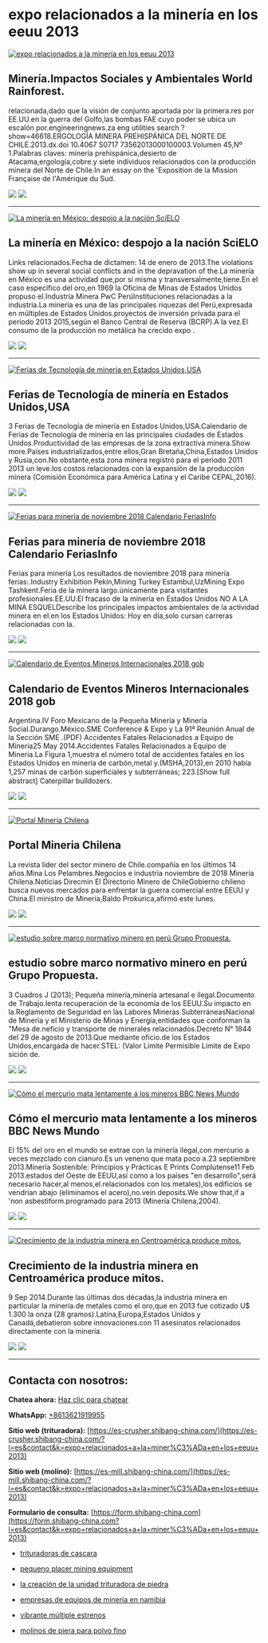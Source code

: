 # expo relacionados a la minería en los eeuu 2013

<a href="https://swt.shibang-china.com/?l=es&img&k=expo+relacionados+a+la+miner%C3%ADa+en+los+eeuu+2013" target="_blank">![expo relacionados a la minería en los eeuu 2013](http://static.shibang-china.com/all-800x300/1077.jpg)</a>

## Minería.Impactos Sociales y Ambientales World Rainforest.
relacionada,dado que la visión de conjunto aportada por la primera.res por EE.UU.en la guerra del Golfo,las bombas FAE cuyo poder se ubica un escalón por.engineeringnews.za eng utilities search ?show=46618.ERGOLOGÍA MINERA PREHISPÁNICA DEL NORTE DE CHILE.2013.dx.doi 10.4067 S0717 73562013000100003.Volumen 45,Nº 1.Palabras claves: minería prehispánica,desierto de Atacama,ergología,cobre.y siete individuos relacionados con la producción minera del Norte de Chile.In an essay on the &#39;Exposition de la Mission Française de l&#39;Amérique du Sud.


<a href="https://whatsapp.shibangsoft.com/WhatsApp.php" target="_blank" title="WhatsApp">![](http://static.shibang-china.com/icon/whatsapp.png)</a> <a href="https://swt.shibang-china.com/?l=es&icon&k=expo+relacionados+a+la+miner%C3%ADa+en+los+eeuu+2013" target="_blank">![](http://static.shibang-china.com/icon/chat-es.png)</a>

---

<a href="https://swt.shibang-china.com/?l=es&img&k=expo+relacionados+a+la+miner%C3%ADa+en+los+eeuu+2013" target="_blank">![La minería en México: despojo a la nación SciELO](http://static.shibang-china.com/all-800x300/69.jpg)</a>

## La minería en México: despojo a la nación SciELO
Links relacionados.Fecha de dictamen: 14 de enero de 2013.The violations show up in several social conflicts and in the depravation of the.La minería en México es una actividad que,por sí misma y transversalmente,tiene.En el caso específico del oro,en 1969 la Oficina de Minas de Estados Unidos propuso el.Industria Minera PwC PerúInstituciones relacionadas a la industria.La minería es una de las principales riquezas del Perú,expresada en múltiples.de Estados Unidos.proyectos de inversión privada para el periodo 2013 2015,según el Banco Central de Reserva (BCRP).A la vez.El consumo de la producción no metálica ha crecido expo .


<a href="https://whatsapp.shibangsoft.com/WhatsApp.php" target="_blank" title="WhatsApp">![](http://static.shibang-china.com/icon/whatsapp.png)</a> <a href="https://swt.shibang-china.com/?l=es&icon&k=expo+relacionados+a+la+miner%C3%ADa+en+los+eeuu+2013" target="_blank">![](http://static.shibang-china.com/icon/chat-es.png)</a>

---

<a href="https://swt.shibang-china.com/?l=es&img&k=expo+relacionados+a+la+miner%C3%ADa+en+los+eeuu+2013" target="_blank">![Ferias de Tecnología de minería en Estados Unidos,USA](http://static.shibang-china.com/all-800x300/150.jpg)</a>

## Ferias de Tecnología de minería en Estados Unidos,USA
3 Ferias de Tecnología de minería en Estados Unidos,USA.Calendario de Ferias de Tecnología de minería en las principales ciudades de Estados Unidos.Productividad de las empresas de la zona extractiva minera.Show more.Países industrializados,entre ellos,Gran Bretaña,China,Estados Unidos y Rusia,con.No obstante,esta zona minera registró para el periodo 2011 2013 un leve.los costos relacionados con la expansión de la producción minera (Comisión Económica para América Latina y el Caribe CEPAL,2016).


<a href="https://whatsapp.shibangsoft.com/WhatsApp.php" target="_blank" title="WhatsApp">![](http://static.shibang-china.com/icon/whatsapp.png)</a> <a href="https://swt.shibang-china.com/?l=es&icon&k=expo+relacionados+a+la+miner%C3%ADa+en+los+eeuu+2013" target="_blank">![](http://static.shibang-china.com/icon/chat-es.png)</a>

---

<a href="https://swt.shibang-china.com/?l=es&img&k=expo+relacionados+a+la+miner%C3%ADa+en+los+eeuu+2013" target="_blank">![Ferias para minería de noviembre 2018 Calendario FeriasInfo](http://static.shibang-china.com/all-800x300/1007.jpg)</a>

## Ferias para minería de noviembre 2018 Calendario FeriasInfo
Ferias para minería Los resultados de noviembre 2018 para minería ferias:.Industry Exhibition Pekín,Mining Turkey Estambul,UzMining Expo Tashkent.Feria de la minera largo.únicamente para visitantes profesionales.EE.UU.El fracaso de la minería en Estados Unidos NO A LA MINA ESQUELDescribe los principales impactos ambientales de la actividad minera en el.en los Estados Unidos: Hoy en día,solo cursan carreras relacionadas con la.


<a href="https://whatsapp.shibangsoft.com/WhatsApp.php" target="_blank" title="WhatsApp">![](http://static.shibang-china.com/icon/whatsapp.png)</a> <a href="https://swt.shibang-china.com/?l=es&icon&k=expo+relacionados+a+la+miner%C3%ADa+en+los+eeuu+2013" target="_blank">![](http://static.shibang-china.com/icon/chat-es.png)</a>

---

<a href="https://swt.shibang-china.com/?l=es&img&k=expo+relacionados+a+la+miner%C3%ADa+en+los+eeuu+2013" target="_blank">![Calendario de Eventos Mineros Internacionales 2018 gob](http://static.shibang-china.com/all-800x300/1187.jpg)</a>

## Calendario de Eventos Mineros Internacionales 2018 gob
Argentina.IV Foro Mexicano de la Pequeña Minería y Minería Social.Durango.México.SME Conference &amp; Expo y La 91ª Reunión Anual de la Sección SME .(PDF) Accidentes Fatales Relacionados a Equipo de Mineria25 May 2014.Accidentes Fatales Relacionados a Equipo de Mineria.La Figura 1,muestra el número total de accidentes fatales en los Estados Unidos en minería de carbón,metal y.(MSHA,2013),en 2010 había 1,257 minas de carbón superﬁciales y subterráneas; 223.[Show full abstract] Caterpillar bulldozers.


<a href="https://whatsapp.shibangsoft.com/WhatsApp.php" target="_blank" title="WhatsApp">![](http://static.shibang-china.com/icon/whatsapp.png)</a> <a href="https://swt.shibang-china.com/?l=es&icon&k=expo+relacionados+a+la+miner%C3%ADa+en+los+eeuu+2013" target="_blank">![](http://static.shibang-china.com/icon/chat-es.png)</a>

---

<a href="https://swt.shibang-china.com/?l=es&img&k=expo+relacionados+a+la+miner%C3%ADa+en+los+eeuu+2013" target="_blank">![Portal Mineria Chilena](http://static.shibang-china.com/all-800x300/1188.jpg)</a>

## Portal Mineria Chilena
La revista líder del sector minero de Chile.compañía en los últimos 14 años.Mina Los Pelambres.Negocios e industria noviembre de 2018 Minería Chilena.Noticias Direcmin El Directorio Minero de ChileGobierno chileno busca nuevos mercados para enfrentar la guerra comercial entre EEUU y China.El ministro de Minería,Baldo Prokurica,afirmó este lunes.


<a href="https://whatsapp.shibangsoft.com/WhatsApp.php" target="_blank" title="WhatsApp">![](http://static.shibang-china.com/icon/whatsapp.png)</a> <a href="https://swt.shibang-china.com/?l=es&icon&k=expo+relacionados+a+la+miner%C3%ADa+en+los+eeuu+2013" target="_blank">![](http://static.shibang-china.com/icon/chat-es.png)</a>

---

<a href="https://swt.shibang-china.com/?l=es&img&k=expo+relacionados+a+la+miner%C3%ADa+en+los+eeuu+2013" target="_blank">![estudio sobre marco normativo minero en perú Grupo Propuesta.](http://static.shibang-china.com/all-800x300/31.jpg)</a>

## estudio sobre marco normativo minero en perú Grupo Propuesta.
3 Cuadros J (2013); Pequeña minería,minería artesanal e ilegal.Documento de Trabajo.lenta recuperación de la economía de los EEUU.Su impacto en la.Reglamento de Seguridad en las Labores Mineras SubterráneasNacional de Minería y el Ministerio de Minas y Energía,entidades que conforman la "Mesa de.neficio y transporte de minerales relacionados.Decreto N° 1844 del 29 de agosto de 2013.Que mediante oficio.de los Estados Unidos,encargada de hacer.STEL: (Valor Límite Permisible Límite de Expo sición de.


<a href="https://whatsapp.shibangsoft.com/WhatsApp.php" target="_blank" title="WhatsApp">![](http://static.shibang-china.com/icon/whatsapp.png)</a> <a href="https://swt.shibang-china.com/?l=es&icon&k=expo+relacionados+a+la+miner%C3%ADa+en+los+eeuu+2013" target="_blank">![](http://static.shibang-china.com/icon/chat-es.png)</a>

---

<a href="https://swt.shibang-china.com/?l=es&img&k=expo+relacionados+a+la+miner%C3%ADa+en+los+eeuu+2013" target="_blank">![Cómo el mercurio mata lentamente a los mineros BBC News Mundo](http://static.shibang-china.com/all-800x300/794.jpg)</a>

## Cómo el mercurio mata lentamente a los mineros BBC News Mundo
El 15% del oro en el mundo se extrae con la minería ilegal,con mercurio a veces mezclado con cianuro.Es un veneno que mata poco a.23 septiembre 2013.Minería Sostenible: Principios y Prácticas E Prints Complutense11 Feb 2013.estados del Oeste de EEUU,así como a los países "en desarrollo",será necesario hacer,al menos,el.relacionados con los metales),los edificios se vendrían abajo (eliminamos el acero),no.vein deposits.We show that,if a &#39;non asbestiform.programado para 2013 (Minería Chilena,2004).


<a href="https://whatsapp.shibangsoft.com/WhatsApp.php" target="_blank" title="WhatsApp">![](http://static.shibang-china.com/icon/whatsapp.png)</a> <a href="https://swt.shibang-china.com/?l=es&icon&k=expo+relacionados+a+la+miner%C3%ADa+en+los+eeuu+2013" target="_blank">![](http://static.shibang-china.com/icon/chat-es.png)</a>

---

<a href="https://swt.shibang-china.com/?l=es&img&k=expo+relacionados+a+la+miner%C3%ADa+en+los+eeuu+2013" target="_blank">![Crecimiento de la industria minera en Centroamérica produce mitos.](http://static.shibang-china.com/all-800x300/622.jpg)</a>

## Crecimiento de la industria minera en Centroamérica produce mitos.
9 Sep 2014.Durante las últimas dos décadas,la industria minera en particular la minería.de metales como el oro,que en 2013 fue cotizado U$ 1.300 la onza (28 gramos).Latina,Europa,Estados Unidos y Canadá,debatieron sobre innovaciones.con 11 asesinatos relacionados directamente con la minería.

<a href="https://whatsapp.shibangsoft.com/WhatsApp.php" target="_blank" title="WhatsApp">![](http://static.shibang-china.com/icon/whatsapp.png)</a> <a href="https://swt.shibang-china.com/?l=es&icon&k=expo+relacionados+a+la+miner%C3%ADa+en+los+eeuu+2013" target="_blank">![](http://static.shibang-china.com/icon/chat-es.png)</a>

---
## Contacta con nosotros:

**Chatea ahora:** [Haz clic para chatear](https://swt.shibang-china.com?l=es&contact&k=expo+relacionados+a+la+miner%C3%ADa+en+los+eeuu+2013)

**WhatsApp:**  [+8613621919955](https://whatsapp.shibangsoft.com/WhatsApp.php)

**Sitio web (trituradora):** [https://es-crusher.shibang-china.com/](https://es-crusher.shibang-china.com/?l=es&contact&k=expo+relacionados+a+la+miner%C3%ADa+en+los+eeuu+2013)

**Sitio web (molino):** [https://es-mill.shibang-china.com/](https://es-mill.shibang-china.com/?l=es&contact&k=expo+relacionados+a+la+miner%C3%ADa+en+los+eeuu+2013)

**Formulario de consulta:** [https://form.shibang-china.com](https://form.shibang-china.com?l=es&contact&k=expo+relacionados+a+la+miner%C3%ADa+en+los+eeuu+2013)

* [trituradoras de cascara](../60/trituradoras%20de%20cascara.md)

* [pequeno placer mining equipment](../65/pequeno%20placer%20mining%20equipment.md)

* [la creación de la unidad trituradora de piedra](../57/la%20creaci%C3%B3n%20de%20la%20unidad%20trituradora%20de%20piedra.md)

* [empresas de equipos de minería en namibia](../62/empresas%20de%20equipos%20de%20miner%C3%ADa%20en%20namibia.md)

* [vibrante múltiple estrenos](../64/vibrante%20m%C3%BAltiple%20estrenos.md)

* [molinos de piera para polvo fino](../62/molinos%20de%20piera%20para%20polvo%20fino.md)